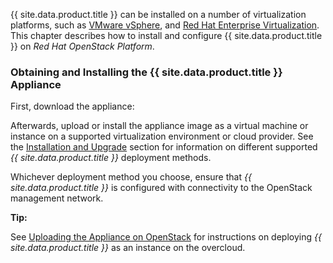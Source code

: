 {{ site.data.product.title }} can be installed on a number of virtualization
platforms, such as [VMware vSphere](https://access.redhat.com/documentation/en/red-hat-cloudforms/4.0/installing-cloudforms-on-vmware-vsphere/installing-cloudforms-on-vmware-vsphere),
and [Red Hat Enterprise Virtualization](https://access.redhat.com/documentation/en/red-hat-cloudforms/4.0/installing-cloudforms-on-red-hat-enterprise-virtualization/installing-cloudforms-on-red-hat-enterprise-virtualization).
This chapter describes how to install and configure {{ site.data.product.title }} on
*Red Hat OpenStack Platform*.

### Obtaining and Installing the {{ site.data.product.title }} Appliance

First, download the appliance:

Afterwards, upload or install the appliance image as a virtual machine
or instance on a supported virtualization environment or cloud provider.
See the [Installation and Upgrade](https://access.redhat.com/documentation/en/red-hat-cloudforms/?category=installation%2520and%2520upgrade&version=4.7)
section for information on different supported *{{ site.data.product.title }}*
deployment methods.

Whichever deployment method you choose, ensure that *{{ site.data.product.title }}* is
configured with connectivity to the OpenStack management network.

**Tip:**

See [Uploading the Appliance on OpenStack](https://access.redhat.com/documentation/en/red-hat-cloudforms/4.7/single/installing-red-hat-cloudforms-on-red-hat-enterprise-linux-openstack-platform/#uploading-the-appliance-on-openstack)
for instructions on deploying *{{ site.data.product.title }}* as an instance on the overcloud.

